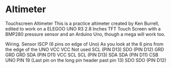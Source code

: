 # Altimeter
Touchscreen Altimeter
This is a practice altimeter created by Ken Burrell, edited to work on a ELEGOO UNO R3 2.8 Inches TFT Touch Screen with a
BMP280 pressure sensor and an Arduino Uno, though a mega will work too.

Wiring. 
Sensor      ISCP (6 pins on edge of Uno)                       As you look at the 6 pins from the edge of the UNO
VCC         VCC                                               Not used      SCL (PIN D13)       SDO (PIN D12)
GRD         GRD                                                 GRD         SDA (PIN D11)       VCC
SCL         SCL (PIN D13)
SDA         SDA (PIN D11)
CSB         UNO PIN 19 (Last pin on the long pin header past pin 13)
SDO         SDO (PIN D12)
